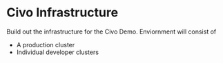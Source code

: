 # Civo Infrastructure

Build out the infrastructure for the Civo Demo.  Enviornment will consist of

- A production cluster
- Individual developer clusters